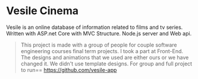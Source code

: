 # Vesile Cinema

Vesile is an online database of information related to films and tv series. Written with ASP.net Core with MVC Structure. Node.js server and Web api.

> This project is made with a group of people for couple software engineering courses final term projects.
> I took a part at Front-End. The designs and animations that we used are either ours or we have changed it. We didn't use template designs.
> For group and full project to run== https://github.com/vesile-app
